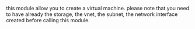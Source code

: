 this module allow you to create a virtual machine.
please note that you need to have already the storage, the vnet, the subnet, the network interface created before
calling this module.